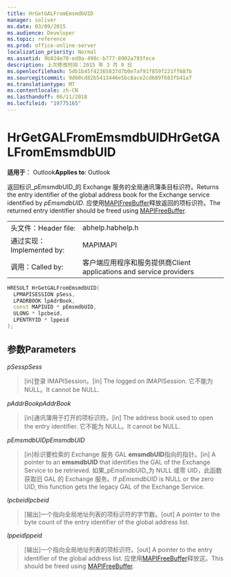 ```yaml
---
title: HrGetGALFromEmsmdbUID
manager: soliver
ms.date: 03/09/2015
ms.audience: Developer
ms.topic: reference
ms.prod: office-online-server
localization_priority: Normal
ms.assetid: 9b824e70-ed9a-490c-b777-8902a793fece
description: 上次修改时间：2015 年 3 月 9 日
ms.openlocfilehash: 5db1b45f42365837d7b0e7af91f859f221ff687b
ms.sourcegitcommit: 9d60cd82b5413446e5bc8ace2cd689f683fb41a7
ms.translationtype: MT
ms.contentlocale: zh-CN
ms.lasthandoff: 06/11/2018
ms.locfileid: "19775165"
---
```

# <a name="hrgetgalfromemsmdbuid"></a><span data-ttu-id="f0dda-103">HrGetGALFromEmsmdbUID</span><span class="sxs-lookup"><span data-stu-id="f0dda-103">HrGetGALFromEmsmdbUID</span></span>

  
  
<span data-ttu-id="f0dda-104">**适用于**： Outlook</span><span class="sxs-lookup"><span data-stu-id="f0dda-104">**Applies to**: Outlook</span></span> 
  
<span data-ttu-id="f0dda-105">返回标识_pEmsmdbUID_的 Exchange 服务的全局通讯簿条目标识符。</span><span class="sxs-lookup"><span data-stu-id="f0dda-105">Returns the entry identifier of the global address book for the Exchange service identified by  _pEmsmdbUID_.</span></span> <span data-ttu-id="f0dda-106">应使用[MAPIFreeBuffer](mapifreebuffer.md)释放返回的项标识符。</span><span class="sxs-lookup"><span data-stu-id="f0dda-106">The returned entry identifier should be freed using [MAPIFreeBuffer](mapifreebuffer.md).</span></span>
  
|||
|:-----|:-----|
|<span data-ttu-id="f0dda-107">头文件：</span><span class="sxs-lookup"><span data-stu-id="f0dda-107">Header file:</span></span>  <br/> |<span data-ttu-id="f0dda-108">abhelp.h</span><span class="sxs-lookup"><span data-stu-id="f0dda-108">abhelp.h</span></span>  <br/> |
|<span data-ttu-id="f0dda-109">通过实现：</span><span class="sxs-lookup"><span data-stu-id="f0dda-109">Implemented by:</span></span>  <br/> |<span data-ttu-id="f0dda-110">MAPI</span><span class="sxs-lookup"><span data-stu-id="f0dda-110">MAPI</span></span>  <br/> |
|<span data-ttu-id="f0dda-111">调用：</span><span class="sxs-lookup"><span data-stu-id="f0dda-111">Called by:</span></span>  <br/> |<span data-ttu-id="f0dda-112">客户端应用程序和服务提供商</span><span class="sxs-lookup"><span data-stu-id="f0dda-112">Client applications and service providers</span></span>  <br/> |
   
```cpp
HRESULT HrGetGALFromEmsmdbUID(
  LPMAPISESSION pSess,
  LPADRBOOK lpAdrBook,
  const MAPIUID * pEmsmdbUID,
  ULONG * lpcbeid,
  LPENTRYID * lppeid
);
```

## <a name="parameters"></a><span data-ttu-id="f0dda-113">参数</span><span class="sxs-lookup"><span data-stu-id="f0dda-113">Parameters</span></span>

 <span data-ttu-id="f0dda-114">_pSess_</span><span class="sxs-lookup"><span data-stu-id="f0dda-114">_pSess_</span></span>
  
> <span data-ttu-id="f0dda-115">[in]登录 IMAPISession。</span><span class="sxs-lookup"><span data-stu-id="f0dda-115">[in] The logged on IMAPISession.</span></span> <span data-ttu-id="f0dda-116">它不能为 NULL。</span><span class="sxs-lookup"><span data-stu-id="f0dda-116">It cannot be NULL.</span></span>
    
 <span data-ttu-id="f0dda-117">_pAddrBook_</span><span class="sxs-lookup"><span data-stu-id="f0dda-117">_pAddrBook_</span></span>
  
> <span data-ttu-id="f0dda-118">[in]通讯簿用于打开的项标识符。</span><span class="sxs-lookup"><span data-stu-id="f0dda-118">[in] The address book used to open the entry identifier.</span></span> <span data-ttu-id="f0dda-119">它不能为 NULL。</span><span class="sxs-lookup"><span data-stu-id="f0dda-119">It cannot be NULL.</span></span>
    
 <span data-ttu-id="f0dda-120">_pEmsmdbUID_</span><span class="sxs-lookup"><span data-stu-id="f0dda-120">_pEmsmdbUID_</span></span>
  
> <span data-ttu-id="f0dda-121">[in]标识要检索的 Exchange 服务 GAL **emsmdbUID**指向的指针。</span><span class="sxs-lookup"><span data-stu-id="f0dda-121">[in] A pointer to an **emsmdbUID** that identifies the GAL of the Exchange Service to be retrieved.</span></span> <span data-ttu-id="f0dda-122">如果_pEmsmdbUID_为 NULL 或零 UID，此函数获取旧 GAL 的 Exchange 服务。</span><span class="sxs-lookup"><span data-stu-id="f0dda-122">If  _pEmsmdbUID_ is NULL or the zero UID, this function gets the legacy GAL of the Exchange Service.</span></span> 
    
 <span data-ttu-id="f0dda-123">_lpcbeid_</span><span class="sxs-lookup"><span data-stu-id="f0dda-123">_lpcbeid_</span></span>
  
> <span data-ttu-id="f0dda-124">[输出]一个指向全局地址列表的项标识符的字节数。</span><span class="sxs-lookup"><span data-stu-id="f0dda-124">[out] A pointer to the byte count of the entry identifier of the global address list.</span></span>
    
 <span data-ttu-id="f0dda-125">_lppeid_</span><span class="sxs-lookup"><span data-stu-id="f0dda-125">_lppeid_</span></span>
  
> <span data-ttu-id="f0dda-126">[输出]一个指向全局地址列表的项标识符。</span><span class="sxs-lookup"><span data-stu-id="f0dda-126">[out] A pointer to the entry identifier of the global address list.</span></span> <span data-ttu-id="f0dda-127">应使用[MAPIFreeBuffer](mapifreebuffer.md)释放这。</span><span class="sxs-lookup"><span data-stu-id="f0dda-127">This should be freed using [MAPIFreeBuffer](mapifreebuffer.md).</span></span>
    

